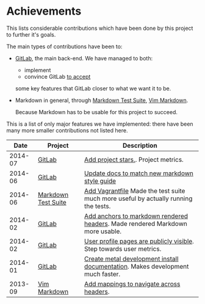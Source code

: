 # Achievements

This lists considerable contributions which have been done by this project to further it's goals.

The main types of contributions have been to:

-   [GitLab][], the main back-end. We have managed to both:

    - implement
    - convince GitLab [to accept](http://feedback.gitlab.com/forums/176466-general/status/796455)

    some key features that GitLab closer to what we want it to be.

-   Markdown in general, through [Markdown Test Suite][], [Vim Markdown][].

    Because Markdown has to be usable for this project to succeed.

This is a list of only major features we have implemented:
there have been many more smaller contributions not listed here.

| Date    | Project                 | Description                                                                                                                                       |
|---------|-------------------------|---------------------------------------------------------------------------------------------------------------------------------------------------|
| 2014-07 | [GitLab][]              | [Add project stars.](https://github.com/gitlabhq/gitlabhq/pull/7233). Project metrics.                                                            |
| 2014-06 | [GitLab][]              | [Update docs to match new markdown style guide](https://github.com/gitlabhq/gitlabhq/pull/6863)                                                   |
| 2014-06 | [Markdown Test Suite][] | [Add Vagrantfile](https://github.com/karlcow/markdown-testsuite/pull/55) Made the test suite much more useful by actually running the tests.      |
| 2014-02 | [GitLab][]              | [Add anchors to markdown rendered headers](https://github.com/gitlabhq/gitlabhq/pull/6219). Made rendered Markdown more usable.                   |
| 2014-02 | [GitLab][]              | [User profile pages are publicly visible](https://github.com/gitlabhq/gitlabhq/pull/6177). Step towards user metrics.                             |
| 2014-01 | [GitLab][]              | [Create metal development install documentation](https://gitlab.com/gitlab-org/cookbook-gitlab/merge_requests/29). Makes development much faster. |
| 2013-09 | [Vim Markdown][]        | [Add mappings to navigate across headers](https://github.com/plasticboy/vim-markdown/pull/37).                                                    |

[gitlab]:              https://github.com/gitlabhq/gitlabhq
[markdown test suite]: https://github.com/karlcow/markdown-testsuite
[vim markdown]:        https://github.com/plasticboy/vim-markdown
